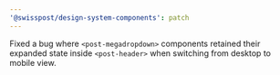 ```yaml
---
'@swisspost/design-system-components': patch
---
```


Fixed a bug where `<post-megadropdown>` components retained their expanded state inside `<post-header>` when switching from desktop to mobile view.
